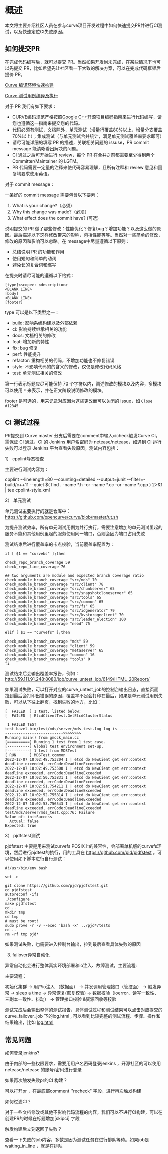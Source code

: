 # 概述

本文将主要介绍社区人员在参与curve项目开发过程中如何快速提交PR并进行CI测试，以及快速定位CI失败原因。

## 如何提交PR

在完成代码编写后，就可以提交 PR。当然如果开发尚未完成，在某些情况下也可以先提交 PR，比如希望先让社区看一下大致的解决方案，可以在完成代码框架后提价 PR。

[Curve 编译环境快速构建](https://github.com/opencurve/curve/blob/master/docs/cn/build_and_run.md)

[Curve 测试用例编译及执行](https://github.com/opencurve/curve/blob/master/docs/cn/build_and_run.md#测试用例编译及执行)

对于 PR 我们有如下要求：

- CURVE编码规范严格按照[Google C++开源项目编码指南](https://zh-google-styleguide.readthedocs.io/en/latest/google-cpp-styleguide/contents/)来进行代码编写，请您也遵循这一指南来提交您的代码。
- 代码必须有测试，文档除外，单元测试（增量行覆盖80%以上，增量分支覆盖70%以上）；集成测试（与单元测试合并统计，满足单元测试覆盖率要求即可）
- 请尽可能详细的填写 PR 的描述，关联相关问题的 issuse，PR commit message 能清晰看出解决的问题。
- CI 通过之后可开始进行 review，每个 PR 在合并之前都需要至少得到两个 Committer/Maintainer 的 LGTM。
- PR 代码需要一定量的注释来使代码容易理解，且所有注释和 review 意见和回复均要求使用英语。

对于 commit message：

一条好的 commit message 需要包含以下要素：

1. What is your change?（必须）
2. Why this change was made?（必须）
3. What effect does the commit have? (可选)

说明提交的 PR 做了那些修改：性能优化？修复bug？增加功能？以及这么做的原因。最后描述以下这样修改带来的影响，包括性能等等。当然对一些简单的修改，修改的原因和影响可以忽略。在 message中尽量遵循以下原则：

- 总结说明 PR 的功能和作用
- 使用短句和简单的动词
- 避免长的复合词和缩写

在提交时请尽可能的遵循以下格式：

```
[type]<scope>: <description>
<BLANK LINE>
[body]
<BLANK LINE>
[footer]
```

type 可以是以下类型之一：

- build: 影响系统构建以及外部依赖
- ci: 影响持续继承相关的功能
- docs: 文档相关的修改
- feat: 增加新的特性
- fix: bug 修复
- perf: 性能提升
- refactor: 重构相关的代码，不增加功能也不修复错误
- style: 不影响代码的的含义的修改，仅仅是修改代码风格
- test: 单元测试相关的修改

第一行表示标题应尽可能保持 70 个字符以内，阐述修改的模块以及内容，多模块可以使用 `*` 来表示，并在正文阶段说明修改的模块。

footer 是可选的，用来记录对应因为这些更改而可以关闭的 issue，如 `Close #12345`

## CI 测试过程

PR提交到 Curve master 分支后需要在comment中输入cicheck触发Curve CI，需保证 CI 通过，CI 的 Jenkins 用户名密码为 netease/netease，如遇到 CI 运行失败可以登录 Jenkins 平台查看失败原因。测试内容包括：

1） cpplint静态检查

主要进行测试内容为： 

cpplint --linelength=80 --counting=detailed --output=junit --filter=-build/c++11 --quiet $( find . -name *.h -or -name *.cc -or -name *.cpp ) 2>&1 | tee cpplint-style.xml

2） 单元测试

单元测试主要执行的就是仓库中：https://github.com/opencurve/curve/blob/master/ut.sh

为提升测试效率，所有单元测试用例为并行执行，需要注意增加的单元测试里起的服务不能和其他用例里起的服务使用同一端口，否则会因为端口占用失败

测试结束后进行覆盖率的卡点校验，当前覆盖率配置为：

```
if [ $1 == "curvebs" ];then

check_repo_branch_coverage 59
check_repo_line_coverage 76

## two arguments are module and expected branch coverage ratio
check_module_branch_coverage "src/mds" 70
check_module_branch_coverage "src/client" 78
check_module_branch_coverage "src/chunkserver" 65
check_module_branch_coverage "src/snapshotcloneserver" 65
check_module_branch_coverage "src/tools" 65
check_module_branch_coverage "src/common" 65
check_module_branch_coverage "src/fs" 65
check_module_branch_coverage "src/idgenerator" 79
check_module_branch_coverage "src/kvstorageclient" 70
check_module_branch_coverage "src/leader_election" 100
check_module_branch_coverage "nebd" 75

elif [ $1 == "curvefs" ];then

check_module_branch_coverage "mds" 59
check_module_branch_coverage "client" 59
check_module_branch_coverage "metaserver" 65
check_module_branch_coverage "common" 16
check_module_branch_coverage "tools" 0
fi
```

测试结束后会输出覆盖率报告，例如： http://59.111.91.248:8080/job/curve_untest_job/6149/HTML_20Report/ 

如果测试失败，可以打开对应的curve_untest_job的控制台输出日志，直接页面拉到最后会打印出错误的原因，覆盖率不足会打印在最后，如果是单元测试用例失败，可以从下往上翻页，找到失败的地方，比如：



```
[  FAILED  ] 1 test, listed below:
[  FAILED  ] EtcdClientTest.GetEtcdClusterStatus

 1 FAILED TEST
test bazel-bin/test/mds/server/mds-test.log log is --------------------------------------------->>>>>>>>
Running main() from gmock_main.cc
[==========] Running 1 test from 1 test case.
[----------] Global test environment set-up.
[----------] 1 test from MDSTest
[ RUN      ] MDSTest.common
2022-12-07 18:02:48.753204 I | etcd do NewCient get err:context deadline exceeded, errCode:DeadlineExceeded
2022-12-07 18:02:49.753500 I | etcd do NewCient get err:context deadline exceeded, errCode:DeadlineExceeded
2022-12-07 18:02:50.753831 I | etcd do NewCient get err:context deadline exceeded, errCode:DeadlineExceeded
2022-12-07 18:02:51.754211 I | etcd do NewCient get err:context deadline exceeded, errCode:DeadlineExceeded
2022-12-07 18:02:52.755814 I | etcd do NewCient get err:context deadline exceeded, errCode:DeadlineExceeded
2022-12-07 18:02:53.756543 I | etcd do NewCient get err:context deadline exceeded, errCode:DeadlineExceeded
test/mds/server/mds_test.cpp:76: Failure
Value of: initSuccess
  Actual: false
Expected: true
```

3） pjdfstest测试

pjdfstest 主要是用来测试curvefs  POSIX上的兼容性，会部署单机版的curvefs环境，然后进行pjdtest的执行，用的工具在 https://github.com/pjd/pjdfstest 。可以使用如下脚本进行自行测试：

```
#!/usr/bin/env bash

set -e

git clone https://github.com/pjd/pjdfstest.git
cd pjdfstest
autoreconf -ifs
./configure
make pjdfstest
cd ..
mkdir tmp
cd tmp
# must be root!
sudo prove -r -v --exec 'bash -x' ../pjd*/tests
cd ..
rm -rf tmp pjd*
```

如果测试失败，也需要进入控制台输出，拉到最后查看具体失败的原因

3) failover异常自动化

异常自动化会进行整体真实环境部署和io注入、故障测试，主要流程:

主要流程：

 初始化集群  →    用户io注入 （数据面） →   并发调用管理接口（管控面） →  触发异常  →  sleep a time  →  异常恢复(恢复校验)  → 数据校验（ioerror、读写一致性、三副本一致性、抖动） → 管理接口校验 &资源回收等校验

测试完成后会输出整体的测试报告，具体测试过程和测试结果可以点击对应提交的curve_failover_job 下的log.html , 可以看到比较完整的测试流程、步骤、操作和结果输出，比如 [log.html](http://59.111.91.248:8080/job/curve_failover_job/2579/robot/report/log.html) 

## 常见问题

如何登录jenkins?

由于内部的一些权限要求，需要用用户名密码登录jenkins ，开源社区的可以使用netease/netease 的账号/密码进行登录

如果再次触发失败pr的CI 构建？

可以打开pr ，在最底部comment  ''recheck" 字段，进行再次触发构建

如何过滤CI？

对于一些文档修改或其他不影响代码流程的内容，我们可以不进行CI构建，可以在创建PR的时候在标题增加[skipci] 字段

触发构建后立刻返回了失败？

查看一下失败的job内容，多数是因为测试任务在进行排队等待。如果job是waiting_in_line ，就是在排队
